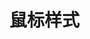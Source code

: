 <script setup>
  import Cursor from './Components/Cursor/index.vue'
</script>

# 鼠标样式

<ContainerBox title="基础用法">
<template #desc>
不同的鼠标悬浮样式，图片自定义
</template>

<div class="demo-box">
<Cursor />
</div>

<CodeBox>
<template #codes>

```vue
<template>
  <div class="cursor">
    <div class="box cursor-default">鼠标移动到此处：default</div>
    <div class="box cursor-pointer">鼠标移动到此处：pointer</div>
    <div class="box cursor-not-allowed">鼠标移动到此处：not-allowed</div>
  </div>
</template>

<style scoped lang="less">
.cursor {
  position: relative;
  display: flex;
  justify-content: space-evenly;
  width: 100%;
  font-size: 1vw;
}

.cursor-default {
  cursor: url("./cur/default.png"), auto !important;
}

.cursor-pointer {
  cursor: url("./cur/pointer.png"), auto !important;
}

.cursor-not-allowed {
  cursor: url("./cur/not-allowed.png"), auto !important;
}
</style>
```

</template>
</CodeBox>

<CodeBox iskey>
<template #codes>

```css
.cursor-default {
  cursor: url('./cur/default.png'), auto !important;
}

.cursor-pointer {
  cursor: url('./cur/pointer.png'), auto !important;
}

.cursor-not-allowed {
  cursor: url('./cur/not-allowed.png'), auto !important;
}
```

</template>
</CodeBox>
</ContainerBox>